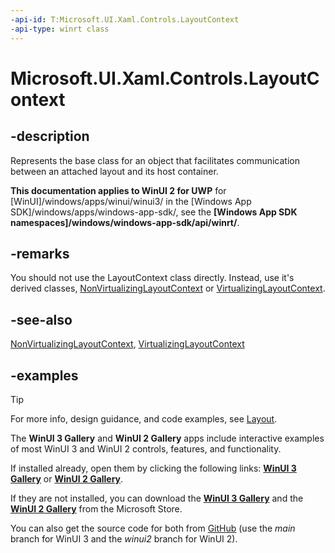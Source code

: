 ```yaml
---
-api-id: T:Microsoft.UI.Xaml.Controls.LayoutContext
-api-type: winrt class
---
```


<!-- Class syntax.
public class LayoutContext : DependencyObject, DependencyObject
-->

# Microsoft.UI.Xaml.Controls.LayoutContext

## -description

Represents the base class for an object that facilitates communication between an attached layout and its host container.

**This documentation applies to WinUI 2 for UWP** for [WinUI]/windows/apps/winui/winui3/ in the [Windows App SDK]/windows/apps/windows-app-sdk/, see the **[Windows App SDK namespaces]/windows/windows-app-sdk/api/winrt/**.

## -remarks

You should not use the LayoutContext class directly. Instead, use it's derived classes, [NonVirtualizingLayoutContext](nonvirtualizinglayoutcontext.md) or [VirtualizingLayoutContext](virtualizinglayoutcontext.md).

## -see-also

[NonVirtualizingLayoutContext](nonvirtualizinglayoutcontext.md), [VirtualizingLayoutContext](virtualizinglayoutcontext.md)

## -examples

> [!TIP]
> For more info, design guidance, and code examples, see [Layout](/windows/apps/design/layout/).
>
> The **WinUI 3 Gallery** and **WinUI 2 Gallery** apps include interactive examples of most WinUI 3 and WinUI 2 controls, features, and functionality.
>
> If installed already, open them by clicking the following links: [**WinUI 3 Gallery**](winui3gallery:) or [**WinUI 2 Gallery**](winui2gallery:).
>
> If they are not installed, you can download the [**WinUI 3 Gallery**](https://www.microsoft.com/store/productId/9P3JFPWWDZRC) and the [**WinUI 2 Gallery**](https://www.microsoft.com/store/productId/9MSVH128X2ZT) from the Microsoft Store.
>
> You can also get the source code for both from [GitHub](https://github.com/Microsoft/WinUI-Gallery) (use the *main* branch for WinUI 3 and the *winui2* branch for WinUI 2).

